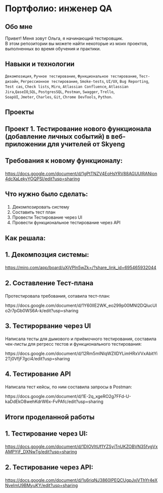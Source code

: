 # Портфолио: инженер QA

## Обо мне 

Привет! Меня зовут Ольга, я начинающий тестировщик. <br>
В этом репозитории вы можете найти некоторые из моих проектов, выполненных во время обучения и практики.
<br>

## Навыки и технологии
``Декомпозиция``, ``Ручное тестирование``, ``Функциональное тестирование``, ``Тест-дизайн``, ``Регрессионное тестирование``, ``Smoke-tests``, ``UI/UX``, ``Bug Reporting``, ``Test cas``, ``Check lists``, ``Miro``, ``Atlassian Confluence``, ``Atlassian Jira``,``QaseIO``,``SQL``, ``PostgresSQL``, ``Postman``, ``Swagger``, ``Trello``, <br>
``SoapUI``, ``Jmeter``, ``Charles``, ``Git``, ``Chrome DevTools``,  ``Python``.




## Проекты

## <p> Проект 1. Тестирование нового функционала (добавление личных событий) в веб-приложении для учителей от Skyeng</p>

## <p> Требования к новому функционалу:</p>
https://docs.google.com/document/d/1gPtTNZV4EoHsYRV88AGUUlRANion4dcXaLekyYOQPSI/edit?usp=sharing

## <p> Что нужно было сделать:<p>
<ol>
  <li> Декомпозировать систему</li>
  <li> Составить тест план</li>
  <li> Провести Тестирование через UI</li>
  <li> Провести функциональное тестирование через API</li>
</ol>

## <p> Как решала: <p>
## <p> 1. Декомпозция системы: <p>
 https://miro.com/app/board/uXjVPln5wZk=/?share_link_id=695465932044
## <p> 2. Составление Тест-плана <p>
<p> Протестировала требования, сотавила тест-план:<p>
<p> https://docs.google.com/document/d/1Y60lIE2WK_eo299p00MNl2DQlucUIo2r7pGb0WS6A-k/edit?usp=sharing <p>

## <p> 3. Тестирорвание через UI <p>

<p> Написала тесты для дымового и приёмочного тестирования, составила чек-листы для регресс тестов и функционального тестирования: <p>
https://docs.google.com/document/d/12Rm5mlNlqWZIlDYLimHRxVVxAbitYi2Tj0VfjF7gci4/edit?usp=sharing

## <p> 4. Тестирование API <p>
<p> Написала тест кейсы, по ним составила запросы в Postman: <p>
https://docs.google.com/document/d/1E-2q_xgeRO2g7FFd-U-kaDdEkO8wehKdrW6x-FvPAfc/edit?usp=sharing

## <p> Итоги проделанной работы <p>
## <p> 1. Тестирование через UI: <p>
https://docs.google.com/document/d/1DIOVltUf1YZSyiTnUKZOBVN35fvgVxAMPYjF_DXNwTg/edit?usp=sharing
## <p> 2. Тестирование через API: <p> 
https://docs.google.com/document/d/1s6riqNJ3860lPEQCUgpJxjVThYr4eXNveImU9BMyuKY/edit?usp=sharing
 

  



